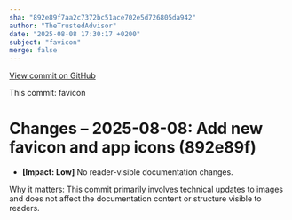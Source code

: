 ```yaml
---
sha: "892e89f7aa2c7372bc51ace702e5d726805da942"
author: "TheTrustedAdvisor"
date: "2025-08-08 17:30:17 +0200"
subject: "favicon"
merge: false
---
```


[View commit on GitHub](https://github.com/TheTrustedAdvisor/FabricAdoptionFramework/commit/892e89f7aa2c7372bc51ace702e5d726805da942)

This commit: favicon

# Changes – 2025-08-08: Add new favicon and app icons (892e89f)

- **[Impact: Low]** No reader-visible documentation changes.

Why it matters: This commit primarily involves technical updates to images and does not affect the documentation content or structure visible to readers.
